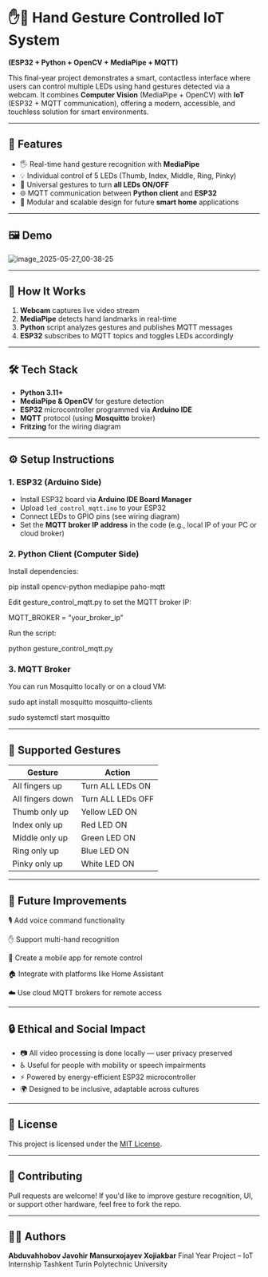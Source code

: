 # ✋🤖 Hand Gesture Controlled IoT System  
**(ESP32 + Python + OpenCV + MediaPipe + MQTT)**

This final-year project demonstrates a smart, contactless interface where users can control multiple LEDs using hand gestures detected via a webcam. It combines **Computer Vision** (MediaPipe + OpenCV) with **IoT** (ESP32 + MQTT communication), offering a modern, accessible, and touchless solution for smart environments.

---

## 📌 Features

- 🖐️ Real-time hand gesture recognition with **MediaPipe**
- 💡 Individual control of 5 LEDs (Thumb, Index, Middle, Ring, Pinky)
- 🔄 Universal gestures to turn **all LEDs ON/OFF**
- 🌐 MQTT communication between **Python client** and **ESP32**
- 🧱 Modular and scalable design for future **smart home** applications
---

## 🖼️ Demo

![image_2025-05-27_00-38-25](https://github.com/user-attachments/assets/a1754ec2-0746-4499-9113-327430af8fe0)

---


## 🧠 How It Works

1. **Webcam** captures live video stream  
2. **MediaPipe** detects hand landmarks in real-time  
3. **Python** script analyzes gestures and publishes MQTT messages  
4. **ESP32** subscribes to MQTT topics and toggles LEDs accordingly  

---

## 🛠️ Tech Stack

- **Python 3.11+**
- **MediaPipe & OpenCV** for gesture detection
- **ESP32** microcontroller programmed via **Arduino IDE**
- **MQTT** protocol (using **Mosquitto** broker)
- **Fritzing** for the wiring diagram

---

## ⚙️ Setup Instructions

### 1. ESP32 (Arduino Side)

- Install ESP32 board via **Arduino IDE Board Manager**
- Upload `led_control_mqtt.ino` to your ESP32
- Connect LEDs to GPIO pins (see wiring diagram)
- Set the **MQTT broker IP address** in the code (e.g., local IP of your PC or cloud broker)


### 2. Python Client (Computer Side)

Install dependencies:

pip install opencv-python mediapipe paho-mqtt

Edit gesture_control_mqtt.py to set the MQTT broker IP:

MQTT_BROKER = "your_broker_ip"

Run the script:

python gesture_control_mqtt.py

### 3. MQTT Broker

You can run Mosquitto locally or on a cloud VM:

sudo apt install mosquitto mosquitto-clients

sudo systemctl start mosquitto


---

## 🧪 Supported Gestures

| Gesture          | Action            |
| ---------------- | ----------------- |
| All fingers up   | Turn ALL LEDs ON  |
| All fingers down | Turn ALL LEDs OFF |
| Thumb only up    | Yellow LED ON     |
| Index only up    | Red LED ON        |
| Middle only up   | Green LED ON      |
| Ring only up     | Blue LED ON       |
| Pinky only up    | White LED ON      |

---

## 🧩 Future Improvements

🎙️ Add voice command functionality

✋ Support multi-hand recognition

📱 Create a mobile app for remote control

🏠 Integrate with platforms like Home Assistant

☁️ Use cloud MQTT brokers for remote access

---

## 🔒 Ethical and Social Impact

* 📷 All video processing is done locally — user privacy preserved
* ♿ Useful for people with mobility or speech impairments
* ⚡ Powered by energy-efficient ESP32 microcontroller
* 🌍 Designed to be inclusive, adaptable across cultures

---

## 📝 License

This project is licensed under the [MIT License](LICENSE).

---

## 🤝 Contributing

Pull requests are welcome! If you'd like to improve gesture recognition, UI, or support other hardware, feel free to fork the repo.

---

## 🙋‍♂️ Authors

**Abduvahhobov Javohir**
**Mansurxojayev Xojiakbar**
Final Year Project – IoT Internship
Tashkent Turin Polytechnic University
